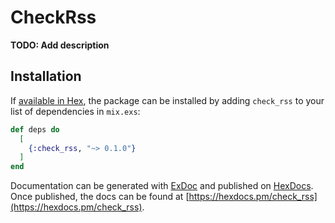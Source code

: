# CheckRss

**TODO: Add description**

## Installation

If [available in Hex](https://hex.pm/docs/publish), the package can be installed
by adding `check_rss` to your list of dependencies in `mix.exs`:

```elixir
def deps do
  [
    {:check_rss, "~> 0.1.0"}
  ]
end
```

Documentation can be generated with [ExDoc](https://github.com/elixir-lang/ex_doc)
and published on [HexDocs](https://hexdocs.pm). Once published, the docs can
be found at [https://hexdocs.pm/check_rss](https://hexdocs.pm/check_rss).

